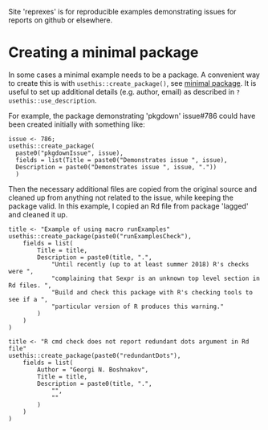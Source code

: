 Site 'reprexes' is for reproducible examples demonstrating issues for reports on
github or elsewhere.


# Creating a minimal package

In some cases a minimal example needs to be a package. 
A convenient way to create this is with `usethis::create_package()`, see [minimal
package](https://github.com/r-lib/pkgdown/blob/master/.github/CONTRIBUTING.md).
It is useful to set up additional details (e.g. author, email) as described in 
`?usethis::use_description`.

For example, the package demonstrating 'pkgdown' issue#786 could have been
created initially with something like:
```
issue <- 786; 
usethis::create_package(
  paste0("pkgdownIssue", issue), 
  fields = list(Title = paste0("Demonstrates issue ", issue), 
  Description = paste0("Demonstrates issue ", issue, "."))
  )
```
Then the necessary additional files are copied from the original source and
cleaned up from anything not related to the issue, while keeping the package
valid. In this example, I copied an Rd file from package 'lagged' and cleaned it
up.

```
title <- "Example of using macro runExamples"
usethis::create_package(paste0("runExamplesCheck"), 
	fields = list(
	    Title = title, 
		Description = paste0(title, ".", 
			"Until recently (up to at least summer 2018) R's checks were ",
			"complaining that Sexpr is an unknown top level section in Rd files. ",
			"Build and check this package with R's checking tools to see if a ", 
			"particular version of R produces this warning."
		)
	)
)
```

```
title <- "R cmd check does not report redundant dots argument in Rd file"
usethis::create_package(paste0("redundantDots"), 
	fields = list(
	    Author = "Georgi N. Boshnakov",
	    Title = title, 
		Description = paste0(title, ".", 
			"",
			""
		)
	)
)
```
